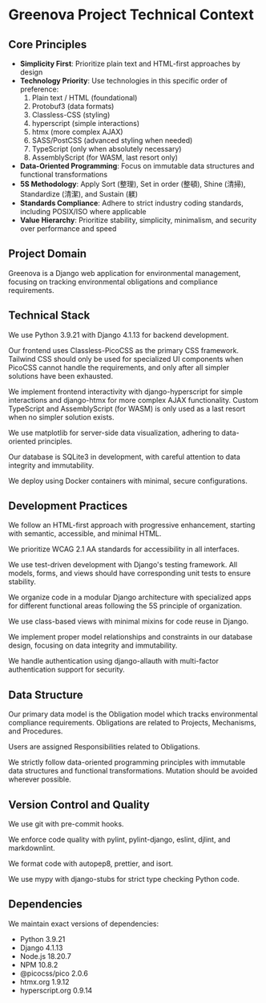 # Greenova Project Technical Context

## Core Principles

- **Simplicity First**: Prioritize plain text and HTML-first approaches by
  design
- **Technology Priority**: Use technologies in this specific order of
  preference:
  1. Plain text / HTML (foundational)
  2. Protobuf3 (data formats)
  3. Classless-CSS (styling)
  4. hyperscript (simple interactions)
  5. htmx (more complex AJAX)
  6. SASS/PostCSS (advanced styling when needed)
  7. TypeScript (only when absolutely necessary)
  8. AssemblyScript (for WASM, last resort only)
- **Data-Oriented Programming**: Focus on immutable data structures and
  functional transformations
- **5S Methodology**: Apply Sort (整理), Set in order (整頓), Shine (清掃),
  Standardize (清潔), and Sustain (躾)
- **Standards Compliance**: Adhere to strict industry coding standards,
  including POSIX/ISO where applicable
- **Value Hierarchy**: Prioritize stability, simplicity, minimalism, and
  security over performance and speed

## Project Domain

Greenova is a Django web application for environmental management, focusing on
tracking environmental obligations and compliance requirements.

## Technical Stack

We use Python 3.9.21 with Django 4.1.13 for backend development.

Our frontend uses Classless-PicoCSS as the primary CSS framework. Tailwind CSS should
only be used for specialized UI components when PicoCSS cannot handle the
requirements, and only after all simpler solutions have been exhausted.

We implement frontend interactivity with django-hyperscript for simple
interactions and django-htmx for more complex AJAX functionality. Custom
TypeScript and AssemblyScript (for WASM) is only used as a last resort when no
simpler solution exists.

We use matplotlib for server-side data visualization, adhering to data-oriented
principles.

Our database is SQLite3 in development, with careful attention to data
integrity and immutability.

We deploy using Docker containers with minimal, secure configurations.

## Development Practices

We follow an HTML-first approach with progressive enhancement, starting with
semantic, accessible, and minimal HTML.

We prioritize WCAG 2.1 AA standards for accessibility in all interfaces.

We use test-driven development with Django's testing framework. All models,
forms, and views should have corresponding unit tests to ensure stability.

We organize code in a modular Django architecture with specialized apps for
different functional areas following the 5S principle of organization.

We use class-based views with minimal mixins for code reuse in Django.

We implement proper model relationships and constraints in our database design,
focusing on data integrity and immutability.

We handle authentication using django-allauth with multi-factor authentication
support for security.

## Data Structure

Our primary data model is the Obligation model which tracks environmental
compliance requirements. Obligations are related to Projects, Mechanisms, and
Procedures.

Users are assigned Responsibilities related to Obligations.

We strictly follow data-oriented programming principles with immutable data
structures and functional transformations. Mutation should be avoided wherever
possible.

## Version Control and Quality

We use git with pre-commit hooks.

We enforce code quality with pylint, pylint-django, eslint, djlint, and
markdownlint.

We format code with autopep8, prettier, and isort.

We use mypy with django-stubs for strict type checking Python code.

## Dependencies

We maintain exact versions of dependencies:

- Python 3.9.21
- Django 4.1.13
- Node.js 18.20.7
- NPM 10.8.2
- @picocss/pico 2.0.6
- htmx.org 1.9.12
- hyperscript.org 0.9.14
